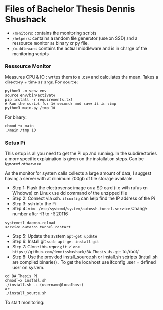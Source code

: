 # Files of Bachelor Thesis Dennis Shushack
* `/monitors`: contains the monitoring scripts
* `/helpers`: contains a random file generator (use on SSD) and a ressource monitor as binary or py file.
* `/middleware`: contains the actual middleware and is in charge of the monitoring scripts


### Ressource Monitor
Measures CPU & IO : writes them to a .csv and calculates the mean. Takes a directory + time as args.
For source:
```
python3 -m venv env
source env/bin/activate
pip install -r requirements.txt
# Run the script for 10 seconds and save it in /tmp
python3 main.py /tmp 10
```

For binary:
```
chmod +x main
./main /tmp 10
```


### Setup Pi

This setup is all you need to get the PI up and running. In the subdirectories a more specific explaination is given on the installation steps. Can be ignored otherwise.

As the monitor for system calls collects a large amount of data, I suggest having a server with at minimum 200gb of file storage available.

* Step 1: Flash the electrosense image on a SD card (i.e with rufus on Windows) on Linux use dd command of the unzipped file
* Step 2: Connect via ssh. `ifconfig` can help find the IP address of the Pi
* Step 3: ssh into the Pi
* Step 4: `vim  /etc/systemd/system/autossh-tunnel.service` Change number after -R to -R 20116
```
systemctl daemon-reload
service autossh-tunnel restart 
```
* Step 5: Update the system `apt-get update`
* Step 6: Install git `sudo apt-get install git`
* Step 7: Clone this repo: `git clone https://github.com/dennisshushack/BA_Thesis_ds.git` to /root/
* Step 8: Use the provided install_source.sh or install.sh sctripts (install.sh are compiled binaries) . To get the localhost use ifconfig user = defined user on system.
```
cd BA_Thesis_PI
chmod +x install.sh
./install.sh -s (username@localhost)
or 
./install_source.sh
```

To start monitoring:
